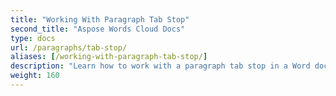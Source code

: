 ```yaml
---
title: "Working With Paragraph Tab Stop"
second_title: "Aspose Words Cloud Docs"
type: docs
url: /paragraphs/tab-stop/
aliases: [/working-with-paragraph-tab-stop/]
description: "Learn how to work with a paragraph tab stop in a Word document"
weight: 160
---
```


